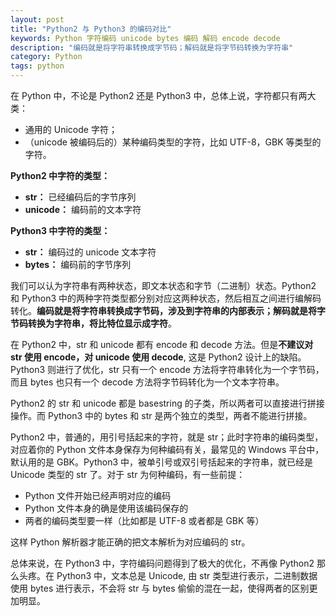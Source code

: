 ```yaml
---
layout: post
title: "Python2 与 Python3 的编码对比"
keywords: Python 字符编码 unicode bytes 编码 解码 encode decode
description: "编码就是将字符串转换成字节码；解码就是将字节码转换为字符串"
category: Python
tags: python 
---
```


在 Python 中，不论是 Python2 还是 Python3 中，总体上说，字符都只有两大类：

- 通用的 Unicode 字符；
- （unicode 被编码后的）某种编码类型的字符，比如 UTF-8，GBK 等类型的字符。

**Python2 中字符的类型：**

- **str：** 已经编码后的字节序列
- **unicode：** 编码前的文本字符

**Python3 中字符的类型：**

- **str：** 编码过的 unicode 文本字符
- **bytes：** 编码前的字节序列

我们可以认为字符串有两种状态，即文本状态和字节（二进制）状态。Python2 和 Python3 中的两种字符类型都分别对应这两种状态，然后相互之间进行编解码转化。**编码就是将字符串转换成字节码，涉及到字符串的内部表示；解码就是将字节码转换为字符串，将比特位显示成字符**。

在 Python2 中，str 和 unicode 都有 encode 和 decode 方法。但是**不建议对 str 使用 encode，对 unicode 使用 decode**, 这是 Python2 设计上的缺陷。Python3 则进行了优化，str 只有一个 encode 方法将字符串转化为一个字节码，而且 bytes 也只有一个 decode 方法将字节码转化为一个文本字符串。

Python2 的 str 和 unicode 都是 basestring 的子类，所以两者可以直接进行拼接操作。而 Python3 中的 bytes 和 str 是两个独立的类型，两者不能进行拼接。

Python2 中，普通的，用引号括起来的字符，就是 str；此时字符串的编码类型，对应着你的 Python 文件本身保存为何种编码有关，最常见的 Windows 平台中，默认用的是 GBK。Python3 中，被单引号或双引号括起来的字符串，就已经是 Unicode 类型的 str 了。对于 str 为何种编码，有一些前提：

- Python 文件开始已经声明对应的编码
- Python 文件本身的确是使用该编码保存的
- 两者的编码类型要一样（比如都是 UTF-8 或者都是 GBK 等）

这样 Python 解析器才能正确的把文本解析为对应编码的 str。

总体来说，在 Python3 中，字符编码问题得到了极大的优化，不再像 Python2 那么头疼。在 Python3 中，文本总是 Unicode, 由 str 类型进行表示，二进制数据使用 bytes 进行表示，不会将 str 与 bytes 偷偷的混在一起，使得两者的区别更加明显。
